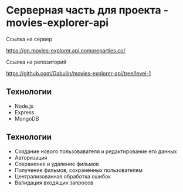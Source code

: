 # Серверная часть для проекта - movies-explorer-api
Ссылка на сервер

https://gn.movies-explorer.api.nomoreparties.co/


Ссылка на репозиторий

https://github.com/Gabulin/movies-explorer-api/tree/level-1

## Технологии
* Node.js
* Express
* MongoDB

## Технологии
* Создание нового пользовавателя и редактирование его данных
* Авторизация
* Сохранение и удаление фильмов
* Получение фильмов, сохраненных пользователем
* Централизованная обработка ошибок
* Валидация входящих запросов
